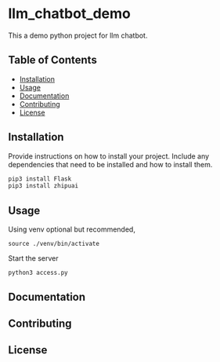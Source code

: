 # llm_chatbot_demo

This a demo python project for llm chatbot.

## Table of Contents

- [Installation](#installation)
- [Usage](#usage)
- [Documentation](#documentation)
- [Contributing](#contributing)
- [License](#license)

## Installation

Provide instructions on how to install your project. Include any dependencies that need to be installed and how to install them.

```bash
pip3 install Flask
pip3 install zhipuai
```

## Usage
Using venv optional but recommended, 
```commandline
source ./venv/bin/activate
```

Start the server
```commandline
python3 access.py
```

## Documentation

## Contributing

## License



